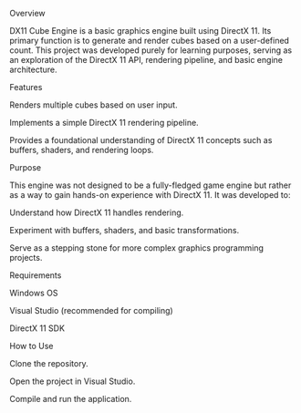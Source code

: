 Overview

DX11 Cube Engine is a basic graphics engine built using DirectX 11. Its primary function is to generate and render cubes based on a user-defined count. This project was developed purely for learning purposes, serving as an exploration of the DirectX 11 API, rendering pipeline, and basic engine architecture.

Features

Renders multiple cubes based on user input.

Implements a simple DirectX 11 rendering pipeline.

Provides a foundational understanding of DirectX 11 concepts such as buffers, shaders, and rendering loops.

Purpose

This engine was not designed to be a fully-fledged game engine but rather as a way to gain hands-on experience with DirectX 11. It was developed to:

Understand how DirectX 11 handles rendering.

Experiment with buffers, shaders, and basic transformations.

Serve as a stepping stone for more complex graphics programming projects.

Requirements

Windows OS

Visual Studio (recommended for compiling)

DirectX 11 SDK

How to Use

Clone the repository.

Open the project in Visual Studio.

Compile and run the application.
